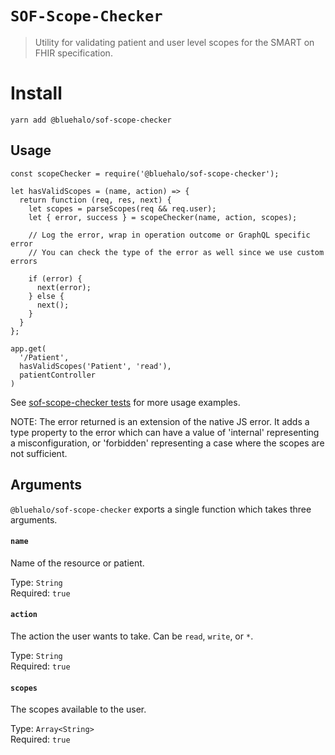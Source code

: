 # `SOF-Scope-Checker`

> Utility for validating patient and user level scopes for the SMART on FHIR specification.

# Install

```shell
yarn add @bluehalo/sof-scope-checker
```

## Usage

```
const scopeChecker = require('@bluehalo/sof-scope-checker');

let hasValidScopes = (name, action) => {
  return function (req, res, next) {
    let scopes = parseScopes(req && req.user);
    let { error, success } = scopeChecker(name, action, scopes);

    // Log the error, wrap in operation outcome or GraphQL specific error
    // You can check the type of the error as well since we use custom errors

    if (error) {
      next(error);
    } else {
      next();
    }
  }
};

app.get(
  '/Patient',
  hasValidScopes('Patient', 'read'),
  patientController
)
```

See [sof-scope-checker tests](https://github.com/BlueHalo/node-fhir-server-core/tree/master/packages/sof-scope-checker/index.test.js) for more usage examples.

NOTE: The error returned is an extension of the native JS error. It adds a type property to the error which can have a value of 'internal' representing a misconfiguration, or 'forbidden' representing a case where the scopes are not sufficient.

## Arguments

`@bluehalo/sof-scope-checker` exports a single function which takes three arguments.

#### `name`

Name of the resource or patient.

Type: `String`  
Required: `true`

#### `action`

The action the user wants to take. Can be `read`, `write`, or `*`.

Type: `String`  
Required: `true`

#### `scopes`

The scopes available to the user.

Type: `Array<String>`  
Required: `true`
